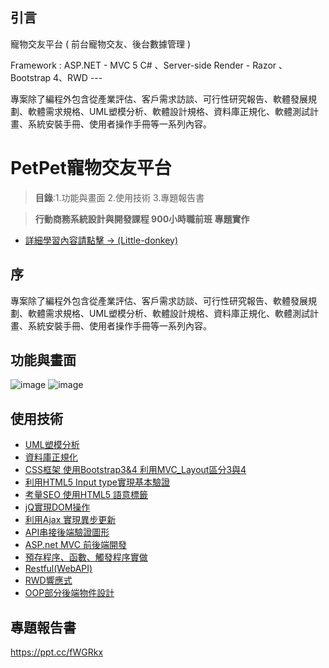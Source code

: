 ## 引言

寵物交友平台 ( 前台寵物交友、後台數據管理 ) 

Framework : ASP.NET - MVC 5 C# 、Server-side Render - Razor 、Bootstrap 4、RWD --- 

專案除了編程外包含從產業評估、客戶需求訪談、可行性研究報告、軟體發展規劃、軟體需求規格、UML塑模分析、軟體設計規格、資料庫正規化、軟體測試計畫、系統安裝手冊、使用者操作手冊等一系列內容。

# PetPet寵物交友平台

> **目錄**:1.功能與畫面 2.使用技術 3.專題報告書

> **行動商務系統設計與開發課程 900小時職前班 專題實作**
 - [詳細學習內容請點擊 -> (Little-donkey)](https://github.com/johch3n611u/Little-donkey)

## 序

專案除了編程外包含從產業評估、客戶需求訪談、可行性研究報告、軟體發展規劃、軟體需求規格、UML塑模分析、軟體設計規格、資料庫正規化、軟體測試計畫、系統安裝手冊、使用者操作手冊等一系列內容。

## 功能與畫面

![image](https://github.com/johch3n611u/PetPet-.NET_MVC/blob/master/img/%E6%9C%AA%E5%91%BD%E5%90%8Dsss-1sss-03.png)
![image](https://github.com/johch3n611u/PetPet-.NET_MVC/blob/master/img/%E6%9C%AA%E5%91%BD%E5%90%8Dsss-1-04.png)

## 使用技術

  - [UML塑模分析](#)
  - [資料庫正規化](#)
  - [CSS框架 使用Bootstrap3&4 利用MVC_Layout區分3與4](#)
  - [利用HTML5 Input type實現基本驗證](#)
  - [考量SEO 使用HTML5 語意標籤](#)
  - [jQ實現DOM操作](#)
  - [利用Ajax 實現異步更新](#)
  - [API串接後端驗證圖形](#)
  - [ASP.net MVC 前後端開發](#)
  - [預存程序、函數、觸發程序實做](#)
  - [Restful(WebAPI)](#)
  - [RWD響應式](#)
  - [OOP部分後端物件設計](#)

## 專題報告書
  
https://ppt.cc/fWGRkx
  
